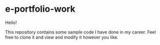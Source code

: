 # e-portfolio-work

Hello! 

This repository contains some sample code I have done in my career. 
Feel free to clone it and view and modify it however you like.
